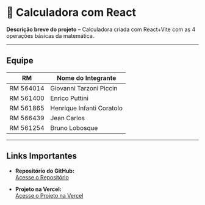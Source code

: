# :rocket: Calculadora com React

**Descrição breve do projeto** – Calculadora criada com React+Vite com as 4 operações básicas da matemática.

---

## Equipe

| **RM**    | **Nome do Integrante**     | 
|-----------|----------------------------|
| RM 564014 | Giovanni Tarzoni Piccin    | 
| RM 561400 | Enrico Puttini             |         
| RM 561865 | Henrique Infanti Coratolo  |
| RM 566439 | Jean Carlos                | 
| RM 561254 | Bruno Lobosque             | 

---

## Links Importantes

- **Repositório do GitHub:**  
  [Acesse o Repositório](https://github.com/devprime-challenge/cp4_calculadora.git)
  
- **Projeto na Vercel:**  
  [Acesse o Projeto na Vercel](https://nome-do-projeto.vercel.app)


